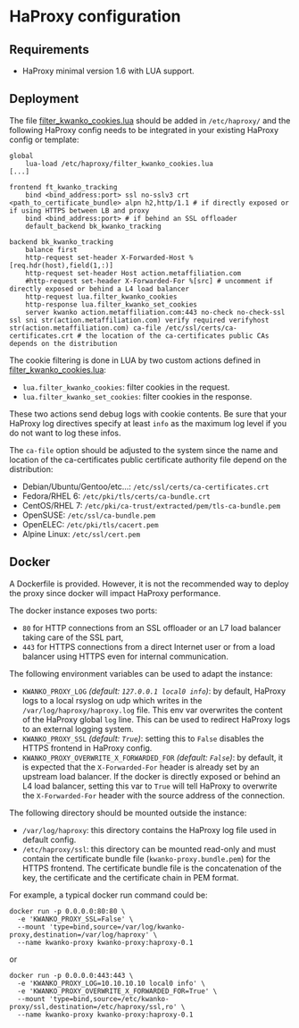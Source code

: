 # HaProxy configuration

## Requirements

* HaProxy minimal version 1.6 with LUA support.

## Deployment

The file [filter\_kwanko\_cookies.lua](./filter_kwanko_cookies.lua) should be added in `/etc/haproxy/` and the following HaProxy config needs to be integrated in your existing HaProxy config or template:

```
global
    lua-load /etc/haproxy/filter_kwanko_cookies.lua
[...]

frontend ft_kwanko_tracking
    bind <bind_address:port> ssl no-sslv3 crt <path_to_certificate_bundle> alpn h2,http/1.1 # if directly exposed or if using HTTPS between LB and proxy
    bind <bind_address:port> # if behind an SSL offloader
    default_backend bk_kwanko_tracking

backend bk_kwanko_tracking
    balance first
    http-request set-header X-Forwarded-Host %[req.hdr(host),field(1,:)]
    http-request set-header Host action.metaffiliation.com
    #http-request set-header X-Forwarded-For %[src] # uncomment if directly exposed or behind a L4 load balancer
    http-request lua.filter_kwanko_cookies
    http-response lua.filter_kwanko_set_cookies
    server kwanko action.metaffiliation.com:443 no-check no-check-ssl ssl sni str(action.metaffiliation.com) verify required verifyhost str(action.metaffiliation.com) ca-file /etc/ssl/certs/ca-certificates.crt # the location of the ca-certificates public CAs depends on the distribution
```

The cookie filtering is done in LUA by two custom actions defined in [filter\_kwanko\_cookies.lua](./filter_kwanko_cookies.lua):

* `lua.filter_kwanko_cookies`: filter cookies in the request.
* `lua.filter_kwanko_set_cookies`: filter cookies in the response.

These two actions send debug logs with cookie contents. Be sure that your HaProxy log directives specify at least `info` as the maximum log level if you do not want to log these infos.

The `ca-file` option should be adjusted to the system since the name and location of the ca-certificates public certificate authority file depend on the distribution:

* Debian/Ubuntu/Gentoo/etc...: `/etc/ssl/certs/ca-certificates.crt`
* Fedora/RHEL 6: `/etc/pki/tls/certs/ca-bundle.crt`
* CentOS/RHEL 7: `/etc/pki/ca-trust/extracted/pem/tls-ca-bundle.pem`
* OpenSUSE: `/etc/ssl/ca-bundle.pem`
* OpenELEC: `/etc/pki/tls/cacert.pem`
* Alpine Linux: `/etc/ssl/cert.pem`

## Docker

A Dockerfile is provided. However, it is not the recommended way to deploy the proxy since docker will impact HaProxy performance.

The docker instance exposes two ports:

* `80` for HTTP connections from an SSL offloader or an L7 load balancer taking care of the SSL part,
* `443` for HTTPS connections from a direct Internet user or from a load balancer using HTTPS even for internal communication.

The following environment variables can be used to adapt the instance:

* `KWANKO_PROXY_LOG` *(default: `127.0.0.1 local0 info`)*: by default, HaProxy logs to a local rsyslog on udp which writes in the `/var/log/haproxy/haproxy.log` file. This env var overwrites the content of the HaProxy global `log` line. This can be used to redirect HaProxy logs to an external logging system.
* `KWANKO_PROXY_SSL` *(default: `True`)*: setting this to `False` disables the HTTPS frontend in HaProxy config.
* `KWANKO_PROXY_OVERWRITE_X_FORWARDED_FOR` *(default: `False`)*: by default, it is expected that the `X-Forwarded-For` header is already set by an upstream load balancer. If the docker is directly exposed or behind an L4 load balancer, setting this var to `True` will tell HaProxy to overwrite the `X-Forwarded-For` header with the source address of the connection.

The following directory should be mounted outside the instance:

* `/var/log/haproxy`: this directory contains the HaProxy log file used in default config.
* `/etc/haproxy/ssl`: this directory can be mounted read-only and must contain the certificate bundle file (`kwanko-proxy.bundle.pem`) for the HTTPS frontend. The certificate bundle file is the concatenation of the key, the certificate and the certificate chain in PEM format.

For example, a typical docker run command could be:

```
docker run -p 0.0.0.0:80:80 \
  -e 'KWANKO_PROXY_SSL=False' \
  --mount 'type=bind,source=/var/log/kwanko-proxy,destination=/var/log/haproxy' \
  --name kwanko-proxy kwanko-proxy:haproxy-0.1
```

or 

```
docker run -p 0.0.0.0:443:443 \
  -e 'KWANKO_PROXY_LOG=10.10.10.10 local0 info' \
  -e 'KWANKO_PROXY_OVERWRITE_X_FORWARDED_FOR=True' \
  --mount 'type=bind,source=/etc/kwanko-proxy/ssl,destination=/etc/haproxy/ssl,ro' \
  --name kwanko-proxy kwanko-proxy:haproxy-0.1
```
